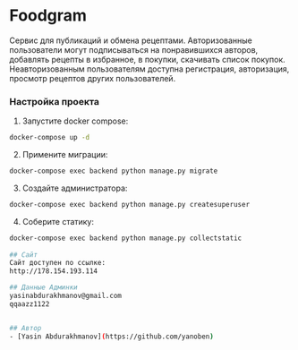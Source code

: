 # Foodgram
Cервис для публикаций и обмена рецептами.
Авторизованные пользователи могут подписываться на понравившихся авторов, добавлять рецепты в избранное, в покупки, скачивать список покупок. Неавторизованным пользователям доступна регистрация, авторизация, просмотр рецептов других пользователей.

### Настройка проекта
1. Запустите docker compose:
```bash
docker-compose up -d
```
2. Примените миграции:
```bash
docker-compose exec backend python manage.py migrate
```
3. Создайте администратора:
```bash
docker-compose exec backend python manage.py createsuperuser
```
4. Соберите статику:
```bash
docker-compose exec backend python manage.py collectstatic
 
## Сайт
Сайт доступен по ссылке:
http://178.154.193.114

## Данные Админки
yasinabdurakhmanov@gmail.com
qqaazz1122


## Автор
- [Yasin Abdurakhmanov](https://github.com/yanoben)
